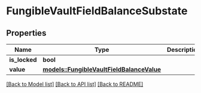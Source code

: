 # FungibleVaultFieldBalanceSubstate

## Properties

Name | Type | Description | Notes
------------ | ------------- | ------------- | -------------
**is_locked** | **bool** |  | 
**value** | [**models::FungibleVaultFieldBalanceValue**](FungibleVaultFieldBalanceValue.md) |  | 

[[Back to Model list]](../README.md#documentation-for-models) [[Back to API list]](../README.md#documentation-for-api-endpoints) [[Back to README]](../README.md)


